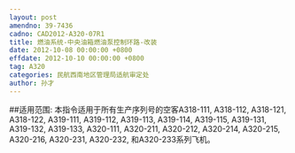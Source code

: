 ```yaml
---
layout: post
amendno: 39-7436
cadno: CAD2012-A320-07R1
title: 燃油系统-中央油箱燃油泵控制环路-改装
date: 2012-10-08 00:00:00 +0800
effdate: 2012-10-10 00:00:00 +0800
tag: A320
categories: 民航西南地区管理局适航审定处
author: 孙才
---
```


##适用范围:
本指令适用于所有生产序列号的空客A318-111, A318-112, A318-121, A318-122, A319-111, A319-112, A319-113, A319-114, A319-115, A319-131, A319-132, A319-133, A320-111, A320-211, A320-212, A320-214, A320-215, A320-216, A320-231, A320-232, 和A320-233系列飞机。

